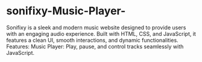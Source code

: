 # sonifixy-Music-Player-
Sonifixy is a sleek and modern music website designed to provide users with an engaging audio experience. Built with HTML, CSS, and JavaScript, it features a clean UI, smooth interactions, and dynamic functionalities. Features: Music Player: Play, pause, and control tracks seamlessly with JavaScript. 
